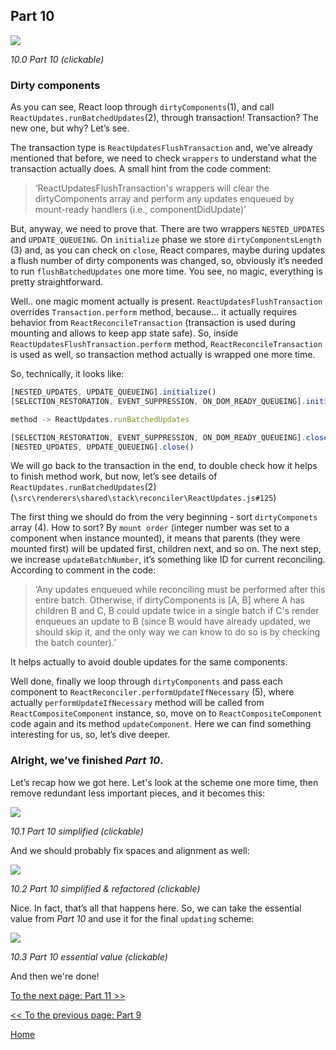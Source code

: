 ## Part 10

[![](https://twisger.github.io/Under-the-hood-ReactJS/stack/images/10/part-10.svg)](https://twisger.github.io/Under-the-hood-ReactJS/stack/images/10/part-10.svg)

<em>10.0 Part 10 (clickable)</em>

### Dirty components

As you can see, React loop through `dirtyComponents`(1), and call `ReactUpdates.runBatchedUpdates`(2), through transaction! Transaction? The new one, but why? Let’s see.

The transaction type is `ReactUpdatesFlushTransaction` and, we’ve already mentioned that before, we need to check `wrappers` to understand what the transaction actually does. A small hint from the code comment:
> ‘ReactUpdatesFlushTransaction's wrappers will clear the dirtyComponents array and perform any updates enqueued by mount-ready handlers (i.e., componentDidUpdate)’

But, anyway, we need to prove that. There are two wrappers `NESTED_UPDATES` and `UPDATE_QUEUEING`. On `initialize` phase we store `dirtyComponentsLength` (3) and, as you can check on `close`, React compares, maybe during updates a flush number of dirty components was changed, so, obviously it’s needed to run `flushBatchedUpdates` one more time. You see, no magic, everything is pretty straightforward.

Well.. one magic moment actually is present. `ReactUpdatesFlushTransaction` overrides `Transaction.perform` method, because… it actually requires behavior from `ReactReconcileTransaction` (transaction is used during mounting and allows to keep app state safe). So, inside `ReactUpdatesFlushTransaction.perform` method, `ReactReconcileTransaction` is used as well, so transaction method actually is wrapped one more time.

So, technically, it looks like:

```javascript
[NESTED_UPDATES, UPDATE_QUEUEING].initialize()
[SELECTION_RESTORATION, EVENT_SUPPRESSION, ON_DOM_READY_QUEUEING].initialize()

method -> ReactUpdates.runBatchedUpdates

[SELECTION_RESTORATION, EVENT_SUPPRESSION, ON_DOM_READY_QUEUEING].close()
[NESTED_UPDATES, UPDATE_QUEUEING].close()
```

We will go back to the transaction in the end, to double check how it helps to finish method work, but now, let’s see details of `ReactUpdates.runBatchedUpdates`(2) (`\src\renderers\shared\stack\reconciler\ReactUpdates.js#125`)

The first thing we should do from the very beginning - sort `dirtyComponets` array (4). How to sort? By `mount order` (integer number was set to a component when instance mounted), it means that parents (they were mounted first) will be updated first, children next, and so on.
The next step, we increase `updateBatchNumber`, it’s something like ID for current reconciling. According to comment in the code:
> ‘Any updates enqueued while reconciling must be performed after this entire batch. Otherwise, if dirtyComponents is [A, B] where A has children B and C, B could update twice in a single batch if C's render enqueues an update to B (since B would have already updated, we should skip it, and the only way we can know to do so is by checking the batch counter).’

It helps actually to avoid double updates for the same components.

Well done, finally we loop through `dirtyComponents` and pass each component to `ReactReconciler.performUpdateIfNecessary` (5), where actually `performUpdateIfNecessary` method will be called from `ReactCompositeComponent` instance, so, move on to `ReactCompositeComponent` code again and its method `updateComponent`. Here we can find something interesting for us, so, let’s dive deeper.

### Alright, we’ve finished *Part 10*.

Let’s recap how we got here. Let's look at the scheme one more time, then remove redundant less important pieces, and it becomes this:

[![](https://twisger.github.io/Under-the-hood-ReactJS/stack/images/10/part-10-A.svg)](https://twisger.github.io/Under-the-hood-ReactJS/stack/images/10/part-10-A.svg)

<em>10.1 Part 10 simplified (clickable)</em>

And we should probably fix spaces and alignment as well:

[![](https://twisger.github.io/Under-the-hood-ReactJS/stack/images/10/part-10-B.svg)](https://twisger.github.io/Under-the-hood-ReactJS/stack/images/10/part-10-B.svg)

<em>10.2 Part 10 simplified & refactored (clickable)</em>

Nice. In fact, that’s all that happens here. So, we can take the essential value from *Part 10* and use it for the final `updating` scheme:

[![](https://twisger.github.io/Under-the-hood-ReactJS/stack/images/10/part-10-C.svg)](https://twisger.github.io/Under-the-hood-ReactJS/stack/images/10/part-10-C.svg)

<em>10.3 Part 10 essential value (clickable)</em>

And then we're done!


[To the next page: Part 11 >>](./Part-11.md)

[<< To the previous page: Part 9](./Part-9.md)


[Home](../../README.md)
